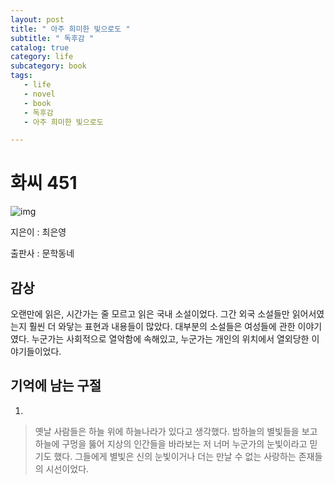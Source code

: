 ```yaml
---
layout: post
title: " 아주 희미한 빛으로도 "
subtitle: " 독후감 "
catalog: true
category: life
subcategory: book
tags:
   - life
   - novel
   - book
   - 독후감
   - 아주 희미한 빛으로도

---
```


# 화씨 451

![img](https://cdn.jsdelivr.net/gh/junsoopooh/junsoopooh.github.io/img/book/20240820.webp)

지은이 : 최은영

출판사 : 문학동네



## 감상

 오랜만에 읽은, 시간가는 줄 모르고 읽은 국내 소설이었다. 그간 외국 소설들만 읽어서였는지 훨씬 더 와닿는 표현과 내용들이 많았다. 대부분의 소설들은 여성들에 관한 이야기였다. 누군가는 사회적으로 열악함에 속해있고, 누군가는 개인의 위치에서 열외당한 이야기들이었다.

## 기억에 남는 구절

1. 

> 옛날 사람들은 하늘 위에 하늘나라가 있다고 생각했다. 밤하늘의 별빛들을 보고 하늘에 구멍을 뚫어 지상의 인간들을 바라보는 저 너머 누군가의 눈빛이라고 믿기도 했다. 그들에게 별빛은 신의 눈빛이거나 더는 만날 수 없는 사랑하는 존재들의 시선이었다.